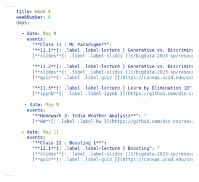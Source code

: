 ```yaml
---
    title: Week 6 
    weekNumber: 6
    days:
          
      - date: May 9
        events:
          "**Class 11 : ML Paradigms**":
          "**11.1**{: .label .label-lecture } Generative vs. Discriminative vs. Robust Discriminative Models": "
          [**slides**{: .label .label-slides }](/bigdata-2023-sp/resources/ppts/class12/Paradigms.pptx)"

          "**11.2**{: .label .label-lecture } Generative vs. Discriminative Optimization vs Elimination": "          
          [**slides**{: .label .label-slides }](/bigdata-2023-sp/resources/ppts/class12/Paradigms_ML.pptx) 
          [**quiz**{: .label .label-quiz }](https://canvas.ucsd.edu/courses/45123/quizzes/135424)"

          "**11.3**{: .label .label-lecture } Learn by Elimination 1D": " 
          [**ipynb**{: .label .label-ipynb }](https://github.com/dsc-courses/bigdata-2023-sp-notebooks/blob/master/notebooks/Section3-Classification/LearnByElimination/LearnByElimination_1D.ipynb)"
      
       - date: May 9
        events:
          "**Homework 3: India Weather Analysis**": "
          [**HW**{: .label .label-hw }](https://github.com/dsc-courses/bigdata-2023-sp-private/blob/main/notebooks/HW2018/hw4-PCA-India/HW4.ipynb)"

      - date: May 11
        events:
          "**Class 12 : Boosting 1**": 
          "**12.1**{: .label .label-lecture } Boosting": " 
          [**slides**{: .label .label-slides }](/bigdata-2023-sp/resources/ppts/class13/BoostingSectioned.pptx)
          [**quiz**{: .label .label-quiz }](https://canvas.ucsd.edu/courses/45123/quizzes/135425)"


---
```


